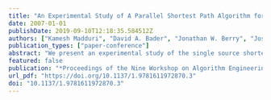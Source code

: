 ```yaml
---
title: "An Experimental Study of A Parallel Shortest Path Algorithm for Solving Large-Scale Graph Instances"
date: 2007-01-01
publishDate: 2019-09-10T12:18:35.584512Z
authors: ["Kamesh Madduri", "David A. Bader", "Jonathan W. Berry", "Joseph R. Crobak"]
publication_types: ["paper-conference"]
abstract: "We present an experimental study of the single source shortest path problem with non-negative edge weights (NSSP) on large-scale graphs using the Δ-stepping parallel algorithm. We report performance results on the Cray MTA-2, a multithreaded parallel computer. The MTA-2 is a high-end shared memory system offering two unique features that aid the efficient parallel implementation of irregular algorithms: the ability to exploit fine-grained parallelism, and low-overhead synchronization primitives. Our implementation exhibits remarkable parallel speedup when compared with competitive sequential algorithms, for low-diameter sparse graphs. For instance, Δ-stepping on a directed scale-free graph of 100 million vertices and 1 billion edges takes less than ten seconds on 40 processors of the MTA-2, with a relative speedup of close to 30. To our knowledge, these are the first performance results of a shortest path problem on realistic graph instances in the order of billions of vertices and edges."
featured: false
publication: "*Proceedings of the Nine Workshop on Algorithm Engineering and Experiments, ALENEX 2007, New Orleans, Louisiana, USA, January 6, 2007*"
url_pdf: "https://doi.org/10.1137/1.9781611972870.3"
doi: "10.1137/1.9781611972870.3"
---
```


